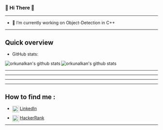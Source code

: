 ### 👋 Hi There 👋

-------------------------------------------------------------------------

- 🌱 I’m currently working on Object-Detection in C++

-------------------------------------------------------------------------

## Quick overview
* GitHub stats:  
<p float="center">
  <img align="left" src="https://github-readme-stats.vercel.app/api/top-langs/?username=orkunalkan&langs_count=5&theme=dark" alt="orkunalkan's github stats" />
  <img align="top" src="https://github-readme-stats.vercel.app/api?username=orkunalkan&theme=dark&show_icons=true&count_private=true" alt="orkunalkan's github stats" />
</p>

*************************************************************************
*************************************************************************
*************************************************************************
-------------------------------------------------------------------------

## How to find me :
- <a href="https://www.linkedin.com/in/orkun-alkan/">
  <img align="left" alt="orkunalkan's LinkedIN" width="22px" src="https://raw.githubusercontent.com/peterthehan/peterthehan/master/assets/linkedin.svg" />
   LinkedIn
</a>
 


- <a href="https://www.hackerrank.com/orkunalkan98">
  <img align="left" alt="orkunalkan's HackerRank" width="22px" src="https://user-images.githubusercontent.com/44678771/109458895-c5e45980-7a6e-11eb-99ad-48bd36ce8678.png" />
   HackerRank
</a>


-------------------------------------------------------------------------
